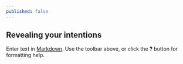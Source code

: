 ```yaml
---
published: false
---
```


## Revealing your intentions

Enter text in [Markdown](http://daringfireball.net/projects/markdown/). Use the toolbar above, or click the **?** button for formatting help.
